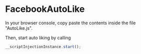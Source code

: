 # FacebookAutoLike

In your browser console, copy paste the contents inside the file "AutoLike.js".

Then, start auto liking by calling 
```js
__scriptInjectionInstance.start();
```
